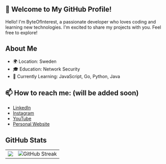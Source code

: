 ## 👋 Welcome to My GitHub Profile!

Hello! I'm ByteOfInterest, a passionate developer who loves coding and learning new technologies. I'm excited to share my projects with you. Feel free to explore!

## About Me
- 🌍 Location: Sweden
- 🎓 Education: Network Security
- 🌱 Currently Learning: JavaScript, Go, Python, Java

## 📫 How to reach me: (will be added soon)
- [LinkedIn]() 
- [Instagram]()
- [YouTube]()
- [Personal Website]()

## GitHub Stats

<table>
    <tr>
        <td colspan="2" rowspan="2">
            <a href = "https://git.io/streak-stats">
        <img src="https://streak-stats.demolab.com?user=ByteOfInterest&theme=vue-dark">
            </a>
        </a>
        </td>
        <td colspan="2" rowspan="2">
        <img src="https://streak-stats.demolab.com?user=ByteOfInterest&theme=vue-dark" alt="GitHub Streak">
        </a>
        </td>
    </tr>
</table>

<!--
**ByteOfInterest/ByteOfInterest** is a ✨ _special_ ✨ repository because its `README.md` (this file) appears on your GitHub profile.

Here are some ideas to get you started:

- 🔭 I’m currently working on ...
- 🌱 I’m currently learning ...
- 👯 I’m looking to collaborate on ...
- 🤔 I’m looking for help with ...
- 💬 Ask me about ...
- 📫 How to reach me: ...
- 😄 Pronouns: ...
- ⚡ Fun fact: ...
-->
